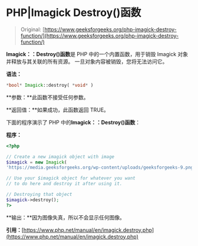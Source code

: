 # PHP|Imagick Destroy()函数

> Original: [https://www.geeksforgeeks.org/php-imagick-destroy-function/](https://www.geeksforgeeks.org/php-imagick-destroy-function/)

**Imagick：：Destroy()函数**是 PHP 中的一个内置函数，用于销毁 Imagick 对象并释放与其关联的所有资源。 一旦对象内容被销毁，您将无法访问它。

**语法：**

```php
*bool* Imagick::destroy( *void* )
```

**参数：**此函数不接受任何参数。

**返回值：**如果成功，此函数返回 TRUE。

下面的程序演示了 PHP 中的**Imagick：：Destroy()函数**：

**程序：**

```php
<?php

// Create a new imagick object with image
$imagick = new Imagick(
'https://media.geeksforgeeks.org/wp-content/uploads/geeksforgeeks-9.png');

// Use your $imagick object for whatever you want 
// to do here and destroy it after using it.

// Destroying that object
$imagick->destroy();
?>
```

**输出：**因为图像失真，所以不会显示任何图像。

**引用：**[https://www.php.net/manual/en/imagick.destroy.php](https://www.php.net/manual/en/imagick.destroy.php)